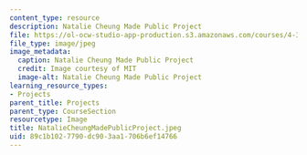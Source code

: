 ```yaml
---
content_type: resource
description: Natalie Cheung Made Public Project
file: https://ol-ocw-studio-app-production.s3.amazonaws.com/courses/4-301-introduction-to-the-visual-arts-spring-2007/89c1b1027790dc903aa1706b6ef14766_NatalieCheungMadePublicProject.jpeg
file_type: image/jpeg
image_metadata:
  caption: Natalie Cheung Made Public Project
  credit: Image courtesy of MIT
  image-alt: Natalie Cheung Made Public Project
learning_resource_types:
- Projects
parent_title: Projects
parent_type: CourseSection
resourcetype: Image
title: NatalieCheungMadePublicProject.jpeg
uid: 89c1b102-7790-dc90-3aa1-706b6ef14766
---
```

